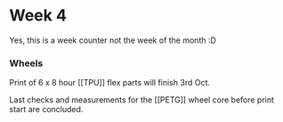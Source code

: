 
# Week 4

Yes, this is a week counter not the week of the month :D

### Wheels

Print of 6 x 8 hour [[TPU]] flex parts will finish 3rd Oct.

Last checks and measurements for the [[PETG]] wheel core before print start are concluded.